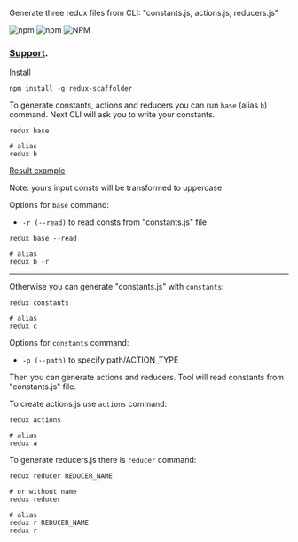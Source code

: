 Generate three redux files from CLI: "constants.js, actions.js, reducers.js"

![npm](https://img.shields.io/npm/v/redux-scaffolder.svg)
![npm](https://img.shields.io/npm/dt/redux-scaffolder.svg)
![NPM](https://img.shields.io/npm/l/redux-scaffolder.svg)

### [Support](https://github.com/shapkarin/extend-saga-routines/blob/master/thanks.md).


Install 

```
npm install -g redux-scaffolder
```

To generate constants, actions and reducers you can run `base` (alias `b`) command. Next CLI will ask you to write your constants.
```
redux base 

# alias 
redux b
```
[Result example](https://github.com/shapkarin/redux-scaffolder/tree/master/example)

Note: yours input consts will be transformed to uppercase

Options for `base` command:
- `-r (--read)` to read consts from "constants.js" file
```
redux base --read

# alias
redux b -r
```
___

Otherwise you can generate "constants.js" with `constants`:
```
redux constants

# alias
redux c
```

Options for `constants` command:
- `-p (--path)` to specify path/ACTION_TYPE

Then you can generate actions and reducers.
Tool will read constants from "constants.js" file.

To create actions.js use `actions` command:
```
redux actions

# alias
redux a
```

To generate reducers.js there is `reducer` command:
```
redux reducer REDUCER_NAME

# or without name
redux reducer

# alias
redux r REDUCER_NAME
redux r
```

